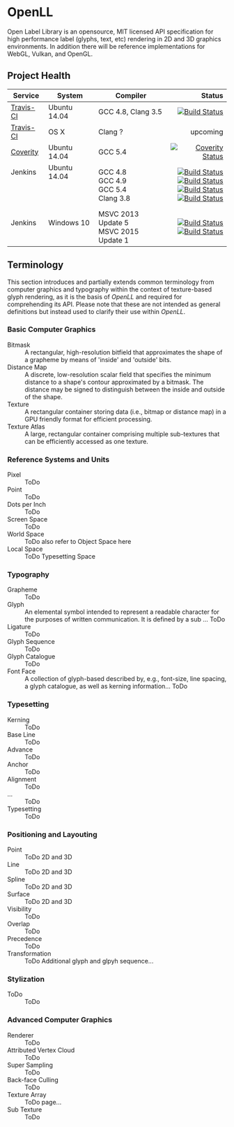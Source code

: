 # OpenLL

Open Label Library is an opensource, MIT licensed API specification for high performance label (glyphs, text, etc) rendering in 2D and 3D graphics environments. In addition there will be reference implementations for WebGL, Vulkan, and OpenGL.

## Project Health

| Service | System | Compiler | Status |
| ------- | ------ | -------- | -----: |
|  [Travis-CI](https://travis-ci.org/cginternals/openll) | Ubuntu 14.04 | GCC 4.8, Clang 3.5 | [![Build Status](https://travis-ci.org/cginternals/openll.svg?branch=master)](https://travis-ci.org/cginternals/openll) |
|  [Travis-CI](https://travis-ci.org/cginternals/openll) | OS X | Clang ? | upcoming |
| [Coverity](https://scan.coverity.com/projects/6829?tab=overview) | Ubuntu 14.04 | GCC 5.4 | [![Coverity Status](https://scan.coverity.com/projects/6829/badge.svg)](https://scan.coverity.com/projects/6829) |
| Jenkins <br><br><br><br> | Ubuntu 14.04 <br><br><br><br> | GCC 4.8 <br> GCC 4.9 <br> GCC 5.4 <br> Clang 3.8 <br> | [![Build Status](https://jenkins.hpi3d.de/buildStatus/icon?job=openll-linux-gcc4.8)](https://jenkins.hpi3d.de/job/openll-linux-gcc4.8) <br> [![Build Status](https://jenkins.hpi3d.de/buildStatus/icon?job=openll-linux-gcc4.9)](https://jenkins.hpi3d.de/job/openll-linux-gcc4.9) <br> [![Build Status](https://jenkins.hpi3d.de/buildStatus/icon?job=openll-linux-gcc5)](https://jenkins.hpi3d.de/job/openll-linux-gcc5) <br> [![Build Status](https://jenkins.hpi3d.de/buildStatus/icon?job=openll-linux-clang3.8)](https://jenkins.hpi3d.de/job/openll-linux-clang3.8) <br> |
| Jenkins <br><br> | Windows 10 <br><br> | MSVC 2013 Update 5 <br>  MSVC 2015 Update 1 <br> | [![Build Status](https://jenkins.hpi3d.de/buildStatus/icon?job=openll-windows-msvc2013)](https://jenkins.hpi3d.de/job/openll-windows-msvc2013) <br> [![Build Status](https://jenkins.hpi3d.de/buildStatus/icon?job=openll-windows-msvc2015)](https://jenkins.hpi3d.de/job/openll-windows-msvc2015) <br> |


## Terminology

This section introduces and partially extends common terminology from computer graphics and typography within the context of texture-based glyph rendering, as it is the basis of *OpenLL* and required for comprehending its API. Please note that these are not intended as general definitions but instead used to clarify their use within *OpenLL*.

### Basic Computer Graphics

<dl>
  <dt>Bitmask</dt><dd>A rectangular, high-resolution bitfield that approximates the shape of a grapheme by means of 'inside' and 'outside' bits.</dd>
  <dt>Distance Map</dt><dd>A discrete, low-resolution scalar field that specifies the minimum distance to a shape's contour approximated by a bitmask. The distance may be signed to distinguish between the inside and outside of the shape.</dd>
  <dt>Texture</dt><dd>A rectangular container storing data (i.e., bitmap or distance map) in a GPU friendly format for efficient processing.</dd>
  <dt>Texture Atlas</dt><dd>A large, rectangular container comprising multiple sub-textures that can be efficiently accessed as one texture.</dd>
</dl>

### Reference Systems and Units

<dl>
  <dt>Pixel</dt><dd>ToDo</dd>
  <dt>Point</dt><dd>ToDo</dd>
  <dt>Dots per Inch</dt><dd>ToDo</dd>
  <dt>Screen Space</dt><dd>ToDo</dd>
  <dt>World Space</dt><dd>ToDo also refer to Object Space here</dd>
  <dt>Local Space</dt><dd>ToDo Typesetting Space</dd>
</dl>

### Typography

<dl>
  <dt>Grapheme</dt><dd>ToDo</dd>
  <dt>Glyph</dt><dd>An elemental symbol intended to represent a readable character for the purposes of written communication.
  It is defined by a sub ... ToDo</dd>
  <dt>Ligature</dt><dd>ToDo</dd>
  <dt>Glyph Sequence</dt><dd>ToDo</dd>
  <dt>Glyph Catalogue</dt><dd>ToDo</dd>
  <dt>Font Face</dt><dd>A collection of glyph-based  described by, e.g., font-size, line spacing, a glyph catalogue, as well as kerning information... ToDo</dd>
</dl>

### Typesetting
<dl>
  <dt>Kerning</dt><dd>ToDo</dd>
  <dt>Base Line</dt><dd>ToDo</dd>
  <dt>Advance</dt><dd>ToDo</dd>
  <dt>Anchor</dt><dd>ToDo</dd>
  <dt>Alignment</dt><dd>ToDo</dd>
  <dt>...</dt><dd>ToDo</dd>
  <dt>Typesetting</dt><dd>ToDo</dd>
</dl>

### Positioning and Layouting

<dl>
  <dt>Point</dt><dd>ToDo 2D and 3D</dd>
  <dt>Line</dt><dd>ToDo 2D and 3D</dd>
  <dt>Spline</dt><dd>ToDo 2D and 3D</dd>
  <dt>Surface</dt><dd>ToDo 2D and 3D</dd>
  <dt>Visibility</dt><dd>ToDo</dd>
  <dt>Overlap</dt><dd>ToDo</dd>
  <dt>Precedence</dt><dd>ToDo</dd>
  <dt>Transformation</dt><dd>ToDo Additional glyph and glpyh sequence...</dd>
</dl>

### Stylization

<dl>
  <dt>ToDo</dt><dd>ToDo</dd>
</dl>

### Advanced Computer Graphics

<dl>
  <dt>Renderer</dt><dd>ToDo</dd>
  <dt>Attributed Vertex Cloud</dt><dd>ToDo</dd>
  <dt>Super Sampling</dt><dd>ToDo</dd>
  <dt>Back-face Culling</dt><dd>ToDo</dd>
  <dt>Texture Array</dt><dd>ToDo page...</dd>
  <dt>Sub Texture</dt><dd>ToDo</dd>
</dl>
